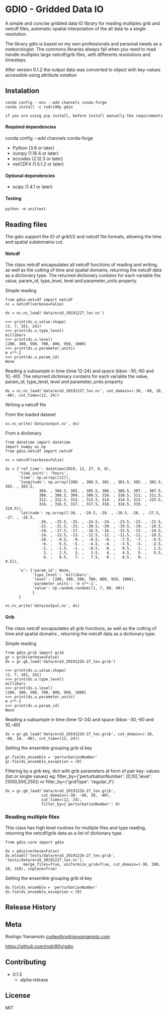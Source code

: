 
# GDIO - Gridded Data IO

A simple and concise gridded data IO library for reading multiples grib and netcdf files, automatic spatial interpolation of the all data to a single resolution.

The library gdio is based on my own professionals and personal needs as a meteorologist. The commons libraries always fail when you need to read handle multiples large netcdf/grib files, with differents resolutions and timesteps.

After version 0.1.2 the output data was converted to object with key-values accessible using attribute notation

## Instalation
```
conda config --env --add channels conda-forge
conda install -c rodri90y gdio

if you are using pip install, before install manually the requirements
```

#### Required dependencies

conda config --add channels conda-forge

+ Python (3.6 or later)
+ numpy (1.18.4 or later)
+ eccodes (2.12.3 or later)
+ netCDF4 (1.5.1.2 or later)

#### Optional dependencies
+ scipy (1.4.1 or later)

#### Testing
```
python -m unittest 
```


## Reading files
The gdio support the IO of grib1/2 and netcdf file formats, allowing the time and spatial subdomains cut.

#### Netcdf
The class netcdf encapsulates all netcdf functions of reading and writing, as well as the cutting of time and spatial domains, returning the netcdf data as a dictionary type. The returned dictionary contains for each variable the value, param_id, type_level, level and parameter_units property.

Simple reading
```
from gdio.netcdf import netcdf
nc = netcdf(verbose=False)

ds = nc.nc_load('data/era5_20191227_lev.nc')

>>> print(ds.u.value.shape)
(2, 7, 161, 241)
>>> print(ds.u.type_level)
millibars
>>> print(ds.u.level)
[200, 300, 500, 700, 800, 950, 1000]
>>> print(ds.u.parameter_units)
m s**-1
>>> print(ds.u.param_id)
None
```

Reading a subsample in time (time 12-24) and space (bbox -30,-60 and 10,-40). The returned dictionary contains for each variable the value, param_id, type_level, level and parameter_units property.

```
ds = nc.nc_load('data/era5_20191227_lev.nc', cut_domain=(-30, -60, 10, -40), cut_time=(12, 24))
```

Writing a netcdf file

From the loaded dataset
```
nc.nc_write('data/output.nc', ds)
```
From a dictionary
```
from datetime import datetime
import numpy as np
from gdio.netcdf import netcdf

nc = netcdf(verbose=False)

ds = {'ref_time': datetime(2019, 12, 27, 0, 0), 
      'time_units': 'hours', 
      'time': np.array([12]),
      'longitude': np.array([300. , 300.5, 301. , 301.5, 302. , 302.5, 303. , 303.5,
               304. , 304.5, 305. , 305.5, 306. , 306.5, 307. , 307.5,
               308. , 308.5, 309. , 309.5, 310. , 310.5, 311. , 311.5,
               312. , 312.5, 313. , 313.5, 314. , 314.5, 315. , 315.5,
               316. , 316.5, 317. , 317.5, 318. , 318.5, 319. , 319.5]),
      'latitude': np.array([-30. , -29.5, -29. , -28.5, -28. , -27.5, -27. , -26.5,
               -26. , -25.5, -25. , -24.5, -24. , -23.5, -23. , -22.5,
               -22. , -21.5, -21. , -20.5, -20. , -19.5, -19. , -18.5,
               -18. , -17.5, -17. , -16.5, -16. , -15.5, -15. , -14.5,
               -14. , -13.5, -13. , -12.5, -12. , -11.5, -11. , -10.5,
               -10. ,  -9.5,  -9. ,  -8.5,  -8. ,  -7.5,  -7. ,  -6.5,
                -6. ,  -5.5,  -5. ,  -4.5,  -4. ,  -3.5,  -3. ,  -2.5,
                -2. ,  -1.5,  -1. ,  -0.5,   0. ,   0.5,   1. ,   1.5,
                 2. ,   2.5,   3. ,   3.5,   4. ,   4.5,   5. ,   5.5,
                 6. ,   6.5,   7. ,   7.5,   8. ,   8.5,   9. ,   9.5]),

      'u': {'param_id': None, 
            'type_level': 'millibars', 
            'level': [200, 300, 500, 700, 800, 950, 1000], 
            'parameter_units': 'm s**-1',
            'value': np.random.random((1, 7, 80, 40))
            }
      }

nc.nc_write('data/output.nc', ds)
```

#### Grib
The class netcdf encapsulates all grib functions, as well as the cutting of time and spatial domains , returning the netcdf data as a dictionary type.

Simple reading
```
from gdio.grib import grib
gr = grib(verbose=False)
ds = gr.gb_load('data/era5_20191226-27_lev.grib')

>>> print(ds.u.value.shape)
(2, 7, 161, 241)
>>> print(ds.u.type_level)
millibars
>>> print(ds.u.level)
[200, 300, 500, 700, 800, 950, 1000]
>>> print(ds.u.parameter_units)
m s**-1
>>> print(ds.u.param_id)
None
```

Reading a subsample in time (time 12-24) and space (bbox -30,-60 and 10,-40)

```
ds = gr.gb_load('data/era5_20191226-27_lev.grib', cut_domain=(-30, -60, 10, -40), cut_time=(12, 24))
```

Setting the ensemble grouping grib id key

```
gr.fields_ensemble = 'perturbationNumber'
gr.fields_ensemble_exception = [0]
```

Filtering by a grib key, dict with grib parameters at form of pair key:
values (list or single values)
eg: filter_by={'perturbationNumber': [0,10],'level': [1000,500,250]}
                            or filter_by={'gridType': 'regular_ll'}

```
ds = gr.gb_load('data/era5_20191226-27_lev.grib', 
                cut_domain=(-30, -60, 10, -40), 
                cut_time=(12, 24), 
                filter_by={'perturbationNumber': 0)
```

### Reading multiple files
This class has high level routines for multiple files and type reading, returning the netcdf/grib data as a list of dictionary type.

```
from gdio.core import gdio

ds = gdio(verbose=False)
ds.mload(['tests/data/era5_20191226-27_lev.grib', 'tests/data/era5_20191227_lev.nc'],  
        merge_files=True, uniformize_grid=True, cut_domain=(-30, 300, 10, 320), inplace=True)
```

Setting the ensemble grouping grib id key

```
ds.fields_ensemble = 'perturbationNumber'
ds.fields_ensemble_exception = [0]
```

## Release History


## Meta
Rodrigo Yamamoto codes@rodrigoyamamoto.com

https://github.com/rodri90y/gdio

## Contributing
* 0.1.5
    * alpha release
    

## License

MIT
